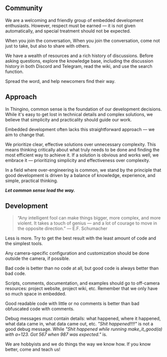 ## Community

We are a welcoming and friendly group of embedded development enthusiasts. However, respect must be earned — it is not given automatically, and special treatment should not be expected.

When you join the conversation, When you join the conversation, come not just to take, but also to share with others.

We have a wealth of resources and a rich history of discussions. Before asking questions, explore the knowledge base, including the discussion history in both Discord and Telegram, read the wiki, and use the search function.

Spread the word, and help newcomers find their way.

## Approach

In Thingino, common sense is the foundation of our development decisions. While it's easy to get lost in technical details and complex solutions, we believe that simplicity and practicality should guide our work.  

Embedded development often lacks this straightforward approach — we aim to change that.

We prioritize clear, effective solutions over unnecessary complexity. This means thinking critically about what truly needs to be done and finding the most efficient way to achieve it. If a solution is obvious and works well, we embrace it — prioritizing simplicity and effectiveness over complexity.

In a field where over-engineering is common, we stand by the principle that good development is driven by a balance of knowledge, experience, and simple, practical thinking.  

**_Let common sense lead the way._**

## Development

> “Any intelligent fool can make things bigger, more complex, and more violent. It takes a touch of genius — and a lot of courage to move in the opposite direction.”
― E.F. Schumacher 

Less is more. Try to get the best result with the least amount of code and the simplest tools.

Any camera-specific configuration and customization should be done outside the camera, if possible.

Bad code is better than no code at all, but good code is always better than bad code.

Scripts, comments, documentation, and examples should go to off-camera resources: project website, project wiki, etc.
Remember that we only have so much space in embedded.

Good readable code with little or no comments is better than bad obfuscated code with comments.

Debug messages must contain details: what happened, where it happened, what data came in, what data came out, etc. 
_"Shit happened!!!!"_ is not a good debug message.
While _"Shit happened while running make_it_good(a) with a=123. Got 567 when 987 was expected."_ is.

We are hobbyists and we do things the way we know how. If you know better, come and teach us!
